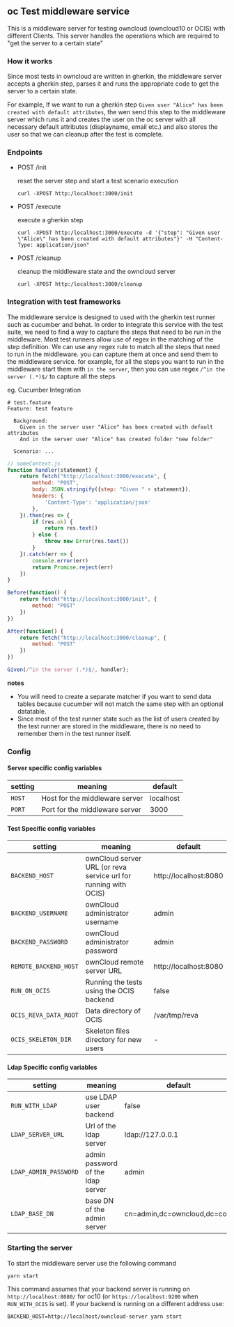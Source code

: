 ## oc Test middleware service

This is a middleware server for testing owncloud (owncloud10 or OCIS) with different Clients. This server handles the operations which are required to "get the server to a certain state"

### How it works
Since most tests in owncloud are written in gherkin, the middleware server accepts a gherkin step, parses it and runs the appropriate code to get the server to a certain state.

For example, If we want to run a gherkin step `Given user "Alice" has been created with default attributes`, the wen send this step to the middleware server which runs it and creates the user on the oc server with all necessary default attributes (displayname, email etc.) and also stores the user so that we can cleanup after the test is complete.

### Endpoints
- POST /init
    
    reset the server step and start a test scenario execution
    ```
    curl -XPOST http:/localhost:3000/init
    ```

- POST /execute

    execute a gherkin step
    ```
    curl -XPOST http:/localhost:3000/execute -d '{"step": "Given user \"Alice\" has been created with default attributes"}' -H "Content-Type: application/json"
    ```

- POST /cleanup

    cleanup the middleware state and the owncloud server
    ```
    curl -XPOST http:/localhost:3000/cleanup
    ```

### Integration with test frameworks
The middleware service is designed to used with the gherkin test runner such as cucumber and behat. In order to integrate this service with the test suite, we need to find a way to capture the steps that need to be run in the middleware. Most test runners allow use of regex in the matching of the step definition. We can use any regex rule to match all the steps that need to run in the middleware. you can capture them at once and send them to the middleware service.
for example, for all the steps you want to run in the middleware start them with `in the server`, then you can use regex `/^in the server (.*)$/` to capture all the steps

eg. Cucumber Integration

```gherkin
# test.feature
Feature: test feature

  Background:
    Given in the server user "Alice" has been created with default attributes
    And in the server user "Alice" has created folder "new folder"
  
  Scenario: ...
```

```js
// someContext.js
function handler(statement) {
    return fetch("http://localhost:3000/execute", {
        method: "POST",
        body: JSON.stringify({step: "Given " + statement}),
        headers: {
            'Content-Type': 'application/json'
        },
    }).then(res => {
        if (res.ok) {
            return res.text()
        } else {
            throw new Error(res.text())
        }
    }).catch(err => {
        console.error(err)
        return Promise.reject(err)
    })
}

Before(function() {
    return fetch("http://localhost:3000/init", {
        method: "POST"
    })
})

After(function() {
    return fetch("http://localhost:3000/cleanup", {
        method: "POST"
    })
})

Given(/^in the server (.*)$/, handler);
```

**notes**
- You will need to create a separate matcher if you want to send data tables because cucumber will not match the same step with an optional datatable.
- Since most of the test runner state such as the list of users created by the test runner are stored in the middleware, there is no need to remember them in the test runner itself.

### Config
#### Server specific config variables

| setting | meaning | default |
|-|-|-|
| `HOST` | Host for the middleware server | localhost |
| `PORT` | Port for the middleware server | 3000 |

#### Test Specific config variables

| setting | meaning | default |
|-|-|-|
| `BACKEND_HOST`      | ownCloud server URL (or reva service url for running with OCIS) | http://localhost:8080 |
| `BACKEND_USERNAME` | ownCloud administrator username | admin                 |
| `BACKEND_PASSWORD` | ownCloud administrator password  | admin                 |
| `REMOTE_BACKEND_HOST` | ownCloud remote server URL | http://localhost:8080 |
| `RUN_ON_OCIS` | Running the tests using the OCIS backend | false |
| `OCIS_REVA_DATA_ROOT` | Data directory of OCIS  | /var/tmp/reva |
| `OCIS_SKELETON_DIR` | Skeleton files directory for new users | - |

#### Ldap Specific config variables
| setting | meaning | default |
| -- | -- | -- |
| `RUN_WITH_LDAP` | use LDAP user backend | false |
| `LDAP_SERVER_URL`  | Url of the ldap server | ldap://127.0.0.1 |
| `LDAP_ADMIN_PASSWORD`  | admin password of the ldap server | admin |
| `LDAP_BASE_DN` | base DN of the admin server | cn=admin,dc=owncloud,dc=com |

### Starting the server
To start the middleware server use the following command
```
yarn start
```
This command assumes that your backend server is running on `http://localhost:8080/` for oc10 (or `https://localhost:9200` when `RUN_WITH_OCIS` is set). If your backend is running on a different address use:
```
BACKEND_HOST=http://localhost/owncloud-server yarn start
```